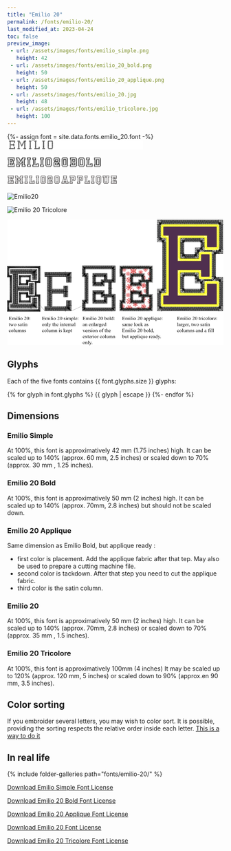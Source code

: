 ```yaml
---
title: "Emilio 20"
permalink: /fonts/emilio-20/
last_modified_at: 2023-04-24
toc: false
preview_image:
 - url: /assets/images/fonts/emilio_simple.png
   height: 42
 - url: /assets/images/fonts/emilio_20_bold.png
   height: 50
 - url: /assets/images/fonts/emilio_20_applique.png
   height: 50
 - url: /assets/images/fonts/emilio_20.jpg
   height: 48
 - url: /assets/images/fonts/emilio_tricolore.jpg
   height: 100
---
```

{%- assign font = site.data.fonts.emilio_20.font -%}
<img 
     src="/assets/images/fonts/emilio_simple.png"
     alt="Emilio20" height="21">
 
<img 
     src="/assets/images/fonts/emilio_20_bold.png"
     alt="Emilio20" height="25">
 
<img 
     src="/assets/images/fonts/emilio_20_applique.png"
     alt="Emilio20" height="25">

<img 
     src="/assets/images/fonts/emilio_20.jpg"
     alt="Emilio20" height="24">
     
<img 
     src="/assets/images/fonts/emilio_tricolore.jpg"
     alt="Emilio 20 Tricolore" height="50">
     
 <img 
     src="/assets/images/fonts/emilio_20_all_versions_english.png"
     alt="Comparaison des Emilio 20" >
     
## Glyphs
Each of the five fonts  contains  {{ font.glyphs.size }} glyphs:

{% for glyph in font.glyphs %}
{{ glyph | escape }}
{%- endfor %}

## Dimensions

###  Emilio Simple

At 100%, this font is approximatively  42 mm (1.75 inches) high.
It can be scaled up to  140% (approx. 60 mm, 2.5 inches)  or scaled down to 70% (approx. 30 mm , 1.25 inches).

### Emilio 20 Bold

At 100%, this font is approximatively  50 mm (2 inches) high.
It can be scaled up to  140% (approx. 70mm, 2.8 inches)  but should not be scaled down.

### Emilio 20 Applique

Same dimension as Emilio Bold, but applique ready :
* first color is placement. Add the applique fabric after that tep.  May also be used to prepare a cutting machine file.
* second color  is  tackdown. After  that step you need to cut the applique fabric.
* third color is the satin column.


###  Emilio 20

At 100%, this font is approximatively  50 mm (2 inches) high.
It can be scaled up to  140% (approx. 70mm, 2.8 inches)  or scaled  down to 70% (approx. 35 mm , 1.5 inches).

### Emilio 20 Tricolore

At 100%, this font is approximatively 100mm (4 inches)
It may be scaled  up to 120% (approx. 120 mm, 5 inches) or scaled down to 90% (approx.en 90 mm, 3.5 inches).


## Color sorting
If you embroider several letters, you may wish to color sort. It is possible, providing the sorting respects the relative order inside each letter. [This is a way to do it](https://inkstitch.org/en/docs/lettering/#color-sorting)

## In real life
{% include folder-galleries path="fonts/emilio-20/" %}

[Download Emilio Simple Font License](https://github.com/inkstitch/inkstitch/tree/main/fonts/emilio_20_simple/LICENSE)

[Download Emilio 20 Bold Font License](https://github.com/inkstitch/inkstitch/tree/main/fonts/emilio_20_bold/LICENSE)

[Download Emilio 20 Applique Font License](https://github.com/inkstitch/inkstitch/tree/main/fonts/emilio_20_applique/LICENSE)

[Download Emilio 20 Font License](https://github.com/inkstitch/inkstitch/tree/main/fonts/emilio_20/LICENSE)

[Download Emilio 20 Tricolore Font License](https://github.com/inkstitch/inkstitch/tree/main/fonts/emilio_20_tricolore/LICENSE)


